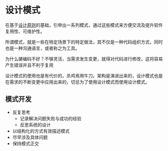 
# 设计模式

在基于[设计原则](/软件工程/软件设计/设计原则.md)的基础，引申出一系列模式，通过这些模式来方便交流及提升软件复用性、可维护性。

所谓模式，就是一些在特定场景下的特定做法，其不仅是一种代码组织方式，同时也是一种沟通语言，或者称之为工具。

为什么硬编码不好？不够灵活，当需求发生变更，就得对代码进行修改，这将容易产生错误并且不利于复用

设计模式的使用也是有代价的，杀鸡焉用牛刀。架构是演进出来的，设计模式也是在需求的不断变更中应用出来的，切忌为了使用设计模式而使用设计模式。

## 模式开发

- 反复思考
  - 记录解决问题失败与成功的经验
  - 反思系统的设计
- 以结构化的方式有效描述模式
- 尽早涉及具体问题
- 保持模式正交
